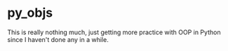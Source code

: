 # py_objs
This is really nothing much, just getting more practice with OOP in Python since I haven't done any in a while.
